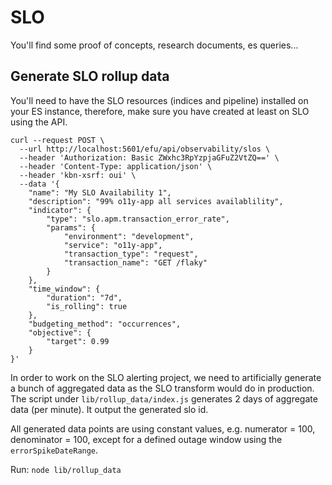 # SLO

You'll find some proof of concepts, research documents, es queries...



## Generate SLO rollup data

You'll need to have the SLO resources (indices and pipeline) installed on your ES instance, therefore, make sure you have created at least on SLO using the API.

```
curl --request POST \
  --url http://localhost:5601/efu/api/observability/slos \
  --header 'Authorization: Basic ZWxhc3RpYzpjaGFuZ2VtZQ==' \
  --header 'Content-Type: application/json' \
  --header 'kbn-xsrf: oui' \
  --data '{
	"name": "My SLO Availability 1",
	"description": "99% o11y-app all services availablility",
	"indicator": {
		"type": "slo.apm.transaction_error_rate",
		"params": {
			"environment": "development",
			"service": "o11y-app",
			"transaction_type": "request",
			"transaction_name": "GET /flaky"
		}
	},
	"time_window": {
		"duration": "7d",
		"is_rolling": true
	},
	"budgeting_method": "occurrences",
	"objective": {
		"target": 0.99
	}
}'
```

In order to work on the SLO alerting project, we need to artificially generate a bunch of aggregated data as the SLO transform would do in production.
The script under `lib/rollup_data/index.js` generates 2 days of aggregate data (per minute). It output the generated slo id.

All generated data points are using constant values, e.g. numerator = 100, denominator = 100, except for a defined outage window using the `errorSpikeDateRange`.



Run: `node lib/rollup_data`
